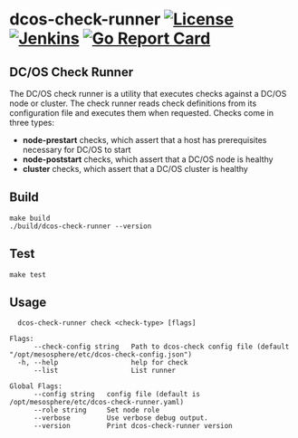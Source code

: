 # dcos-check-runner [![License](https://img.shields.io/badge/License-Apache%202.0-blue.svg)](https://opensource.org/licenses/Apache-2.0) [![Jenkins](https://jenkins.mesosphere.com/service/jenkins/buildStatus/icon?job=public-dcos-cluster-ops/dcos-check-runner/dcos-check-runner-master)](https://jenkins.mesosphere.com/service/jenkins/job/public-dcos-cluster-ops/job/dcos-check-runner/job/dcos-check-runner-master/) [![Go Report Card](https://goreportcard.com/badge/github.com/dcos/dcos-check-runner)](https://goreportcard.com/report/github.com/dcos/dcos-check-runner)

## DC/OS Check Runner
The DC/OS check runner is a utility that executes checks against a DC/OS node or cluster. The check runner reads check definitions from its configuration file and executes them when requested. Checks come in three types:

 * **node-prestart** checks, which assert that a host has prerequisites necessary for DC/OS to start
 * **node-poststart** checks, which assert that a DC/OS node is healthy
 * **cluster** checks, which assert that a DC/OS cluster is healthy

## Build
```
make build
./build/dcos-check-runner --version
```

## Test
```
make test
```

## Usage
```
  dcos-check-runner check <check-type> [flags]

Flags:
      --check-config string   Path to dcos-check config file (default "/opt/mesosphere/etc/dcos-check-config.json")
  -h, --help                  help for check
      --list                  List runner

Global Flags:
      --config string   config file (default is /opt/mesosphere/etc/dcos-check-runner.yaml)
      --role string     Set node role
      --verbose         Use verbose debug output.
      --version         Print dcos-check-runner version
```
